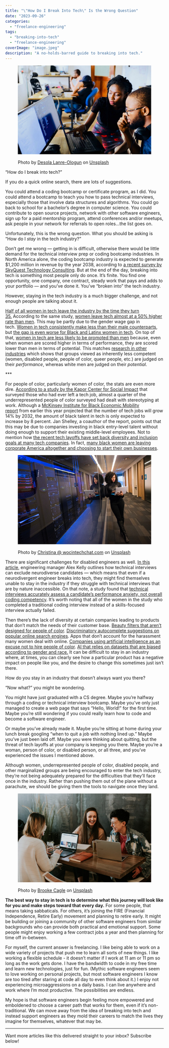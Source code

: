 ```yaml
---
title: "\"How Do I Break Into Tech\" Is the Wrong Question"
date: "2023-09-26"
categories:
  - "freelance-engineering"
tags:
  - "breaking-into-tech"
  - "freelance-engineering"
coverImage: "image.jpeg"
description: "A no-holds-barred guide to breaking into tech."
---
```


<figure>

![](images/image-1024x682.jpeg)

<figcaption>

Photo by [Desola Lanre-Ologun](https://unsplash.com/@disruptxn?utm_source=unsplash&utm_medium=referral&utm_content=creditCopyText) on [Unsplash](https://unsplash.com/photos/IgUR1iX0mqM?utm_source=unsplash&utm_medium=referral&utm_content=creditCopyText)


</figcaption>

</figure>

“How do I break into tech?”

If you do a quick online search, there are lots of suggestions.

You could attend a coding bootcamp or certificate program, as I did.
You could attend a bootcamp to teach you how to pass technical interviews, especially those that involve data structures and algorithms.
You could go back to school for a bachelor’s degree in computer science. You could contribute to open source projects, network with other software engineers, sign up for a paid mentorship program, attend conferences and/or meetups, ask people in your network for referrals to open roles…the list goes on.

Unfortunately, this is the wrong question. What you should be asking is “How do I _stay_ in the tech industry?”

Don’t get me wrong — getting in is difficult, otherwise there would be little demand for the technical interview prep or coding bootcamp industries. In North America alone, the coding bootcamp industry is expected to generate $1,200 million in revenue by the year 2038, according to [a recent survey by SkyQuest Technology Consulting](https://finance.yahoo.com/news/coding-bootcamp-market-worth-2317-152100209.html). But at the end of the day, breaking into tech is something most people only do once. It’s finite. You find one opportunity, one company, one contract, steady work that pays and adds to your portfolio — and you’ve done it. You’ve “broken into” the tech industry.

However, staying in the tech industry is a much bigger challenge, and not enough people are talking about it.

[Half of all women in tech leave the industry by the time they turn 35.](https://www.accenture.com/_acnmedia/PDF-134/Accenture-A4-GWC-Report-Final1.pdf) According to the same study, [women leave tech almost at a 50% higher rate than men](https://www.accenture.com/_acnmedia/PDF-134/Accenture-A4-GWC-Report-Final1.pdf). This may be partly due to the gender wage gap in tech. [Women in tech consistently make less than their male counterparts](https://www.pewresearch.org/science/2021/04/01/stem-jobs-see-uneven-progress-in-increasing-gender-racial-and-ethnic-diversity/), but [the gap is even worse for Black and Latinx women in tech](https://www.pewresearch.org/science/2021/04/01/stem-jobs-see-uneven-progress-in-increasing-gender-racial-and-ethnic-diversity/). On top of that, [women in tech are less likely to be promoted than men](https://mitsloan.mit.edu/ideas-made-to-matter/women-are-less-likely-men-to-be-promoted-heres-one-reason-why) because, even when women are scored higher in terms of performance, they are scored lower than men in terms of potential. This matches [research in other industries](https://hbr.org/2021/04/how-one-company-worked-to-root-out-bias-from-performance-reviews) which shows that groups viewed as inherently less competent (women, disabled people, people of color, queer people, etc.) are judged on their _performance_, whereas white men are judged on their _potential_.

\*\*\*[](https://medium.com/tech-diversity-files/the-real-reason-women-quit-tech-and-how-to-address-it-6dfb606929fd?source=post_page-----b13e5ee5cd6b--------------------------------)

For people of color, particularly women of color, the stats are even more dire. [According to a study by the Kapor Center for Social Impact](https://www.kaporcenter.org/wp-content/uploads/2017/08/TechLeavers2017.pdf) that surveyed those who had ever left a tech job, almost a quarter of the underrepresented people of color surveyed had dealt with stereotyping at work. Although a [McKinsey Institute for Black Economic Mobility report](https://fortune.com/2023/02/27/black-tech-talent-gap-job/) from earlier this year projected that the number of tech jobs will grow 14% by 2032, the amount of black talent in tech is only expected to increase by 8 percent. Jan Shelley, a coauthor of the report, points out that this may be due to companies investing in black entry-level talent without doing enough to support their existing middle-level employees. Not to mention how [the recent tech layoffs have set back diversity and inclusion goals at many tech companies](https://www.reuters.com/business/sustainable-business/big-tech-layoffs-may-further-disrupt-equity-diversity-efforts-2023-01-05/). In fact, [many black women are leaving corporate America altogether and choosing to start their own businesses](https://www.businessinsider.com/black-women-leaving-corporate-america-entreprenurship-startups-2022-12).

<figure>

![A black person with loose natural hair standing in a hallway holding a laptop while leaning against a room with computer servers inside.](images/1*igsdlN47ssOEiQ7oPhj3vA.jpeg)

<figcaption>

Photo by [Christina @ wocintechchat.com](https://unsplash.com/@wocintechchat?utm_source=unsplash&utm_medium=referral&utm_content=creditCopyText) on [Unsplash](https://unsplash.com/photos/glRqyWJgUeY?utm_source=unsplash&utm_medium=referral&utm_content=creditCopyText)

</figcaption>

</figure>

There are significant challenges for disabled engineers as well. [In this article](https://www.linkedin.com/pulse/interview-practices-questions-can-easily-exclude-talent-alex-kelly/), engineering manager Alex Kelly outlines how technical interviews can exclude neurodiverse candidates — which means that even if a neurodivergent engineer breaks into tech, they might find themselves unable to stay in the industry if they struggle with technical interviews that are by nature inaccessible. On that note, a study found that [technical interviews accurately assess a candidate’s performance anxiety, not overall coding competency](https://www.sciencedaily.com/releases/2020/07/200714101228.htm). It’s worth noting that all of the women in the study who completed a traditional coding interview instead of a skills-focused interview actually failed.

Then there’s the lack of diversity at certain companies leading to products that don’t match the needs of their customer base. [Beauty filters that aren’t designed for people of color](https://mashable.com/article/tiktok-glow-look-filter). [Discriminatory autocomplete suggestions on popular online search engines](https://www.wired.com/story/google-autocomplete-vile-suggestions/). Apps that don’t account for the harassment many women deal with online. [Companies using artificial intelligence as an excuse not to hire people of color](https://www.theverge.com/2023/3/27/23658385/levis-ai-generated-clothing-model-diversity-denim). [AI that relies on datasets that are biased according to gender and race.](https://uxdesign.cc/midjourney-is-incredible-but-you-can-see-there-are-definite-existing-biases-in-its-dataset-4b1131fb0533) It can be difficult to stay in an industry where, at times, you can clearly see how a particular product has a negative impact on people like you, and the desire to change this sometimes just isn’t there.

How do you stay in an industry that doesn’t always want you there?

“Now what?” you might be wondering.

You might have just graduated with a CS degree. Maybe you’re halfway through a coding or technical interview bootcamp. Maybe you’ve only just managed to create a web page that says “Hello, World!” for the first time. Maybe you’re still wondering if you could really learn how to code and become a software engineer.

Or maybe you’ve already made it. Maybe you’re sitting at home during your lunch break googling “when to quit a job with nothing lined up.” Maybe you’ve just been laid off. Maybe you were thinking about quitting, but the threat of tech layoffs at your company is keeping you there. Maybe you’re a woman, person of color, or disabled person, or all three, and you’ve experienced the issues I mentioned above.

Although women, underrepresented people of color, disabled people, and other marginalized groups are being encouraged to enter the tech industry, they’re not being adequately prepared for the difficulties that they’ll face once in the industry. Rather than pushing them out of the plane without a parachute, we should be giving them the tools to navigate once they land.

<figure>

![A group of people with computers sitting at a table while laughing and smiling.](images/1*NxYoDKsUFQljHpEKQCd2KA.jpeg)

<figcaption>

Photo by [Brooke Cagle](https://unsplash.com/@brookecagle?utm_source=unsplash&utm_medium=referral&utm_content=creditCopyText) on [Unsplash](https://unsplash.com/photos/g1Kr4Ozfoac?utm_source=unsplash&utm_medium=referral&utm_content=creditCopyText)

</figcaption>

</figure>

**The best way to stay in tech is to determine what this journey will look like for you and make steps toward that every day.** For some people, that means taking sabbaticals. For others, it’s joining the FIRE (Financial Independence, Retire Early) movement and planning to retire early. It might be building or joining a community of other software engineers from similar backgrounds who can provide both practical and emotional support. Some people might enjoy working a few contract jobs a year and then planning for time off in-between.

For myself, the current answer is freelancing. I like being able to work on a wide variety of projects that push me to learn all sorts of new things. I like working a flexible schedule - it doesn’t matter if I work at 11 am or 11 pm so long as the work gets done. I have the bandwidth to code in my free time and learn new technologies, just for fun. (Mythic software engineers seem to love working on personal projects, but most software engineers I know are too tired after staring at code all day to even think about it.) I enjoy not experiencing microaggressions on a daily basis. I can live anywhere and work where I’m most productive. The possibilities are endless.

My hope is that software engineers begin feeling more empowered and emboldened to choose a career path that works for them, even if it’s non-traditional. We can move away from the idea of breaking into tech and instead support engineers as they mold their careers to match the lives they imagine for themselves, whatever that may be.

* * *

Want more articles like this delivered straight to your inbox? Subscribe below!
